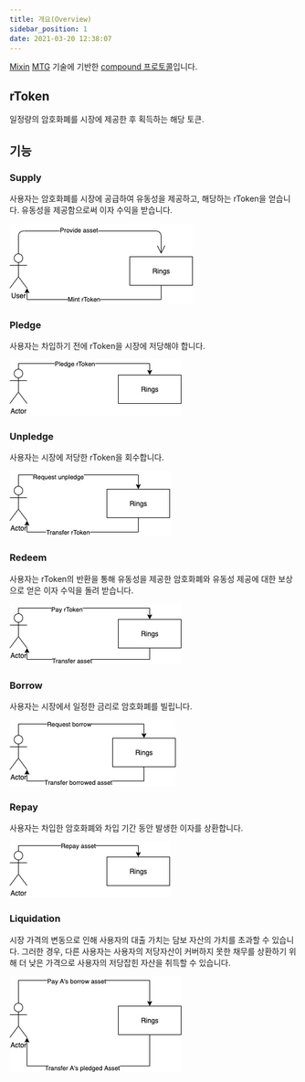 ```yaml
---
title: 개요(Overview)
sidebar_position: 1
date: 2021-03-20 12:38:07
---
```


[Mixin](https://github.com/MixinNetwork/mixin) [MTG](https://github.com/MixinNetwork/developers.mixin.one/blob/main/developers/src/i18n/en/document/mainnet/mtg.md) 기술에 기반한 [compound 프로토콜](https://github.com/compound-finance/compound-protocol)입니다.

## rToken

일정량의 암호화폐를 시장에 제공한 후 획득하는 해당 토큰.

## 기능

### Supply

사용자는 암호화폐를 시장에 공급하여 유동성을 제공하고, 해당하는 rToken을 얻습니다. 유동성을 제공함으로써 이자 수익을 받습니다.

![](overview/uc_supply.jpg)

### Pledge

사용자는 차입하기 전에 rToken을 시장에 저당해야 합니다.

![](overview/uc_pledge.jpg)

### Unpledge

사용자는 시장에 저당한 rToken을 회수합니다.

![](overview/uc_unpledge.jpg)

### Redeem

사용자는 rToken의 반환을 통해 유동성을 제공한 암호화폐와 유동성 제공에 대한 보상으로 얻은 이자 수익을 돌려 받습니다.

![](overview/uc_redeem.jpg)

### Borrow

사용자는 시장에서 일정한 금리로 암호화폐를 빌립니다.

![](overview/uc_borrow.jpg)

### Repay

사용자는 차입한 암호화폐와 차입 기간 동안 발생한 이자를 상환합니다.

![](overview/uc_repay.jpg)

### Liquidation

시장 가격의 변동으로 인해 사용자의 대출 가치는 담보 자산의 가치를 초과할 수 있습니다. 그러한 경우, 다른 사용자는 사용자의 저당자산이 커버하지 못한 채무를 상환하기 위해 더 낮은 가격으로 사용자의 저당잡힌 자산을 취득할 수 있습니다.

![](overview/uc_liquidity.jpg)

